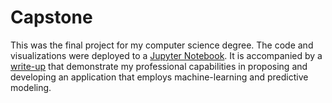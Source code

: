 # Capstone
This was the final project for my computer science degree. The code and visualizations were deployed to a [Jupyter Notebook](https://github.com/jbelian/Capstone/blob/master/app.ipynb). It is accompanied by a [write-up](/bus_ridership_forecasting.pdf) that demonstrate my professional capabilities in proposing and developing an application that employs machine-learning and predictive modeling.
